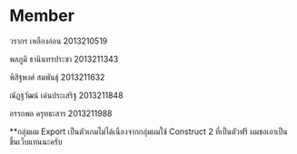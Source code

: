# Member
วรากร เหลืองอ่อน 2013210519

พลภูมิ ธานินทรประชา 2013211343

พิสิฐพงศ์ สมพันธุ์ 2013211632

ณัฏฐวัฒน์ เด่นประเสริฐ 2013211848

อรรถพล ครุทธะสาร 2013211988

**กลุ่มผม Export เป็นตัวเกมไม่ได้เนืองจากกลุ่มผมใช้ Construct 2 ที่เป็นตัวฟรี ผมขอเอาเป็นขึ้นเว็บแทนนะครับ

